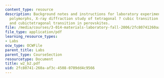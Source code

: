 ```yaml
---
content_type: resource
description: Background notes and instructions for laboratory experiments on crystal
  polymorphs, X-ray diffraction study of tetragonal ? cubic transition in lead titanate,
  and cubictetragonal transition in perovskites.
file: /media/courses/3-014-materials-laboratory-fall-2006/2fc80741260aaf3c45080709dd4c9566_w2_b2.pdf
file_type: application/pdf
learning_resource_types:
- Labs
ocw_type: OCWFile
parent_title: Labs
parent_type: CourseSection
resourcetype: Document
title: w2_b2.pdf
uid: 2fc80741-260a-af3c-4508-0709dd4c9566
---
```

